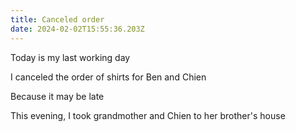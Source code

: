 ```yaml
---
title: Canceled order
date: 2024-02-02T15:55:36.203Z
---
```


Today is my last working day

I canceled the order of shirts for Ben and Chien

Because it may be late

This evening, I took grandmother and Chien to her brother's house
